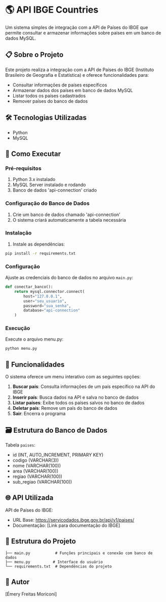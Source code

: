 # 🌎 API IBGE Countries

Um sistema simples de integração com a API de Países do IBGE que permite consultar e armazenar informações sobre países em um banco de dados MySQL.

## 📋 Sobre o Projeto

Este projeto realiza a integração com a API de Países do IBGE (Instituto Brasileiro de Geografia e Estatística) e oferece funcionalidades para:
- Consultar informações de países específicos
- Armazenar dados dos países em banco de dados MySQL
- Listar todos os países cadastrados
- Remover países do banco de dados

## 🛠️ Tecnologias Utilizadas

- Python 
- MySQL

## 🚀 Como Executar

### Pré-requisitos

1. Python 3.x instalado
2. MySQL Server instalado e rodando
3. Banco de dados 'api-connection' criado

### Configuração do Banco de Dados

1. Crie um banco de dados chamado 'api-connection'
2. O sistema criará automaticamente a tabela necessária

### Instalação

1. Instale as dependências:
```bash
pip install -r requirements.txt
```

### Configuração

Ajuste as credenciais do banco de dados no arquivo `main.py`:
```python
def conectar_banco():
    return mysql.connector.connect( 
        host="127.0.0.1",
        user="seu_usuario",
        password="sua_senha",
        database="api-connection"
    )
```

### Execução

Execute o arquivo menu.py:
```bash
python menu.py
```

## 📱 Funcionalidades

O sistema oferece um menu interativo com as seguintes opções:

1. **Buscar país**: Consulta informações de um país específico na API do IBGE
2. **Inserir país**: Busca dados na API e salva no banco de dados
3. **Listar países**: Exibe todos os países salvos no banco de dados
4. **Deletar país**: Remove um país do banco de dados
5. **Sair**: Encerra o programa

## 🗃️ Estrutura do Banco de Dados

Tabela `paises`:
- id (INT, AUTO_INCREMENT, PRIMARY KEY)
- codigo (VARCHAR(3))
- nome (VARCHAR(100))
- area (VARCHAR(100))
- regiao (VARCHAR(100))
- sub_regiao (VARCHAR(100))

## 🌐 API Utilizada

API de Países do IBGE:
- URL Base: https://servicodados.ibge.gov.br/api/v1/paises/
- Documentação: [Link para documentação do IBGE]

## 📁 Estrutura do Projeto

```
├── main.py           # Funções principais e conexão com banco de dados
├── menu.py          # Interface do usuário
└── requirements.txt  # Dependências do projeto
```

## 👥 Autor

[Émery Freitas Moriconi]
